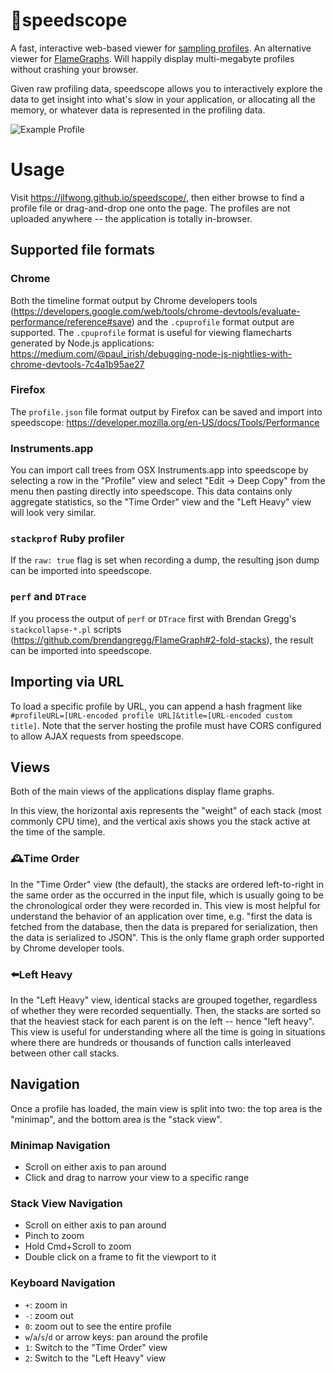 # 🔬speedscope

A fast, interactive web-based viewer for [sampling profiles][0]. An alternative viewer for [FlameGraphs][1]. Will happily display multi-megabyte profiles without crashing your browser.

Given raw profiling data, speedscope allows you to interactively explore the data to get insight into what's slow in your application, or allocating all the memory, or whatever data is represented in the profiling data.

![Example Profile](https://i.imgur.com/bPPI0mz.png)

[0]: https://en.wikipedia.org/wiki/Profiling_(computer_programming)#Statistical_profilers
[1]: https://github.com/brendangregg/FlameGraph

# Usage

Visit https://jlfwong.github.io/speedscope/, then either browse to find a profile file or drag-and-drop one onto the page. The profiles are not uploaded anywhere -- the application is totally in-browser.

## Supported file formats

### Chrome

Both the timeline format output by Chrome developers tools (https://developers.google.com/web/tools/chrome-devtools/evaluate-performance/reference#save) and the `.cpuprofile` format output are supported. The `.cpuprofile` format is useful for viewing flamecharts generated by Node.js applications:
https://medium.com/@paul_irish/debugging-node-js-nightlies-with-chrome-devtools-7c4a1b95ae27

### Firefox

The `profile.json` file format output by Firefox can be saved and import into speedscope: https://developer.mozilla.org/en-US/docs/Tools/Performance

### Instruments.app

You can import call trees from OSX Instruments.app into speedscope by
selecting a row in the "Profile" view and select "Edit -> Deep Copy" from the
menu then pasting directly into speedscope. This data contains only aggregate
statistics, so the "Time Order" view and the "Left Heavy" view will look very
similar.

### `stackprof` Ruby profiler

If the `raw: true` flag is set when recording a dump, the resulting json dump can be imported into speedscope.

### `perf` and `DTrace`

If you process the output of `perf` or `DTrace` first with Brendan Gregg's `stackcollapse-*.pl` scripts (https://github.com/brendangregg/FlameGraph#2-fold-stacks), the result can be imported into speedscope.

## Importing via URL

To load a specific profile by URL, you can append a hash fragment like `#profileURL=[URL-encoded profile URL]&title=[URL-encoded custom title]`. Note that the server hosting the profile must have CORS configured to allow AJAX requests from speedscope.

## Views

Both of the main views of the applications display flame graphs.

In this view, the horizontal axis represents the "weight" of each stack (most commonly CPU time), and the vertical axis shows you the stack active at the time of the sample.

### 🕰Time Order

In the "Time Order" view (the default), the stacks are ordered left-to-right in the same order as the occurred in the input file, which is usually going to be the chronological order they were recorded in. This view is most helpful for understand the behavior of an application over time, e.g. "first the data is fetched from the database, then the data is prepared for serialization, then the data is serialized to JSON". This is the only flame graph order supported by Chrome developer tools.

### ⬅️Left Heavy

In the "Left Heavy" view, identical stacks are grouped together, regardless of whether they were recorded sequentially. Then, the stacks are sorted so that the heaviest stack for each parent is on the left -- hence "left heavy". This view is useful for understanding where all the time is going in situations where there are hundreds or thousands of function calls interleaved between other call stacks.

## Navigation

Once a profile has loaded, the main view is split into two: the top area is the "minimap", and the bottom area is the "stack view".

### Minimap Navigation

* Scroll on either axis to pan around
* Click and drag to narrow your view to a specific range

### Stack View Navigation

* Scroll on either axis to pan around
* Pinch to zoom
* Hold Cmd+Scroll to zoom
* Double click on a frame to fit the viewport to it

### Keyboard Navigation

* `+`: zoom in
* `-`: zoom out
* `0`: zoom out to see the entire profile
* `w`/`a`/`s`/`d` or arrow keys: pan around the profile
* `1`: Switch to the "Time Order" view
* `2`: Switch to the "Left Heavy" view

